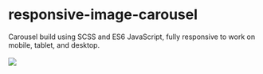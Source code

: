 # responsive-image-carousel
Carousel build using SCSS and ES6 JavaScript, fully responsive to work on mobile, tablet, and desktop.
<br><br>
<a href="https://jeffnewcomer.github.io/responsive-image-carousel/"><img src="https://i.imgur.com/I5eVKAh.png"></a>

